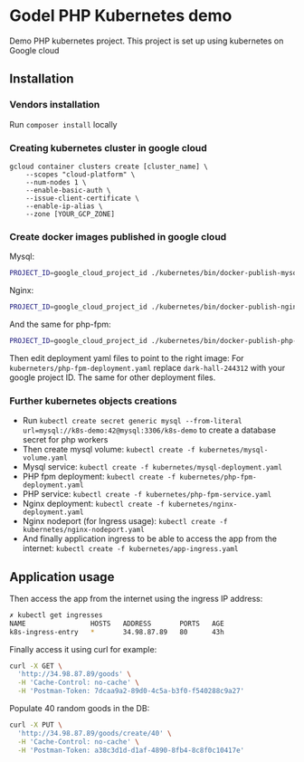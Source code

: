 # Godel PHP Kubernetes demo
Demo PHP kubernetes project.
This project is set up using kubernetes on Google cloud

## Installation

### Vendors installation
Run `composer install` locally

### Creating kubernetes cluster in google cloud
```
gcloud container clusters create [cluster_name] \
    --scopes "cloud-platform" \
    --num-nodes 1 \
    --enable-basic-auth \
    --issue-client-certificate \
    --enable-ip-alias \
    --zone [YOUR_GCP_ZONE]
```

### Create docker images published in google cloud
Mysql:
```bash
PROJECT_ID=google_cloud_project_id ./kubernetes/bin/docker-publish-mysql.sh
```
Nginx:
```bash
PROJECT_ID=google_cloud_project_id ./kubernetes/bin/docker-publish-nginx.sh
```
And the same for php-fpm:
```bash
PROJECT_ID=google_cloud_project_id ./kubernetes/bin/docker-publish-php-fpm.sh
```

Then edit deployment yaml files to point to the right image:
For `kuberneters/php-fpm-deployment.yaml` replace `dark-hall-244312` with your google project ID. The same for other deployment files.

### Further kubernetes objects creations

* Run `kubectl create secret generic mysql --from-literal url=mysql://k8s-demo:42@mysql:3306/k8s-demo` to create a database secret for php workers
* Then create mysql volume: `kubectl create -f kubernetes/mysql-volume.yaml`
* Mysql service: `kubectl create -f kubernetes/mysql-deployment.yaml`
* PHP fpm deployment: `kubectl create -f kubernetes/php-fpm-deployment.yaml`
* PHP service: `kubectl create -f kubernetes/php-fpm-service.yaml`
* Nginx deployment: `kubectl create -f kubernetes/nginx-deployment.yaml`
* Nginx nodeport (for Ingress usage): `kubectl create -f kubernetes/nginx-nodeport.yaml`
* And finally application ingress to be able to access the app from the internet: `kubectl create -f kubernetes/app-ingress.yaml`

## Application usage
Then access the app from the internet using the ingress IP address:
```bash
✗ kubectl get ingresses
NAME                HOSTS   ADDRESS       PORTS   AGE
k8s-ingress-entry   *       34.98.87.89   80      43h
```

Finally access it using curl for example:

```bash
curl -X GET \
  'http://34.98.87.89/goods' \
  -H 'Cache-Control: no-cache' \
  -H 'Postman-Token: 7dcaa9a2-89d0-4c5a-b3f0-f540288c9a27'
```

Populate 40 random goods in the DB:
```bash
curl -X PUT \
  'http://34.98.87.89/goods/create/40' \
  -H 'Cache-Control: no-cache' \
  -H 'Postman-Token: a38c3d1d-d1af-4890-8fb4-8c8f0c10417e'
```

